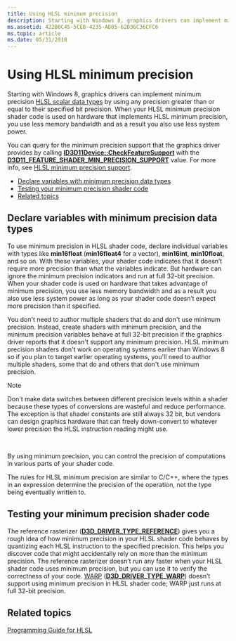```yaml
---
title: Using HLSL minimum precision
description: Starting with Windows 8, graphics drivers can implement minimum precision HLSL scalar data types by using any precision greater than or equal to their specified bit precision.
ms.assetid: 422B0C45-5CEB-4235-AD05-62D36C36CFC6
ms.topic: article
ms.date: 05/31/2018
---
```


# Using HLSL minimum precision

Starting with Windows 8, graphics drivers can implement minimum precision [HLSL scalar data types](dx-graphics-hlsl-scalar.md) by using any precision greater than or equal to their specified bit precision. When your HLSL minimum precision shader code is used on hardware that implements HLSL minimum precision, you use less memory bandwidth and as a result you also use less system power.

You can query for the minimum precision support that the graphics driver provides by calling [**ID3D11Device::CheckFeatureSupport**](https://docs.microsoft.com/windows/desktop/api/d3d11/nf-d3d11-id3d11device-checkfeaturesupport) with the [**D3D11\_FEATURE\_SHADER\_MIN\_PRECISION\_SUPPORT**](https://docs.microsoft.com/windows/desktop/api/d3d11/ne-d3d11-d3d11_feature) value. For more info, see [HLSL minimum precision support](https://docs.microsoft.com/windows/desktop/direct3d11/direct3d-11-1-features).

-   [Declare variables with minimum precision data types](#declare-variables-with-minimum-precision-data-types)
-   [Testing your minimum precision shader code](#testing-your-minimum-precision-shader-code)
-   [Related topics](#related-topics)

## Declare variables with minimum precision data types

To use minimum precision in HLSL shader code, declare individual variables with types like **min16float** (**min16float4** for a vector), **min16int**, **min10float**, and so on. With these variables, your shader code indicates that it doesn’t require more precision than what the variables indicate. But hardware can ignore the minimum precision indicators and run at full 32-bit precision. When your shader code is used on hardware that takes advantage of minimum precision, you use less memory bandwidth and as a result you also use less system power as long as your shader code doesn’t expect more precision than it specified.

You don't need to author multiple shaders that do and don't use minimum precision. Instead, create shaders with minimum precision, and the minimum precision variables behave at full 32-bit precision if the graphics driver reports that it doesn't support any minimum precision. HLSL minimum precision shaders don't work on operating systems earlier than Windows 8 so if you plan to target earlier operating systems, you'll need to author multiple shaders, some that do and others that don't use minimum precision.

> [!Note]  
> Don't make data switches between different precision levels within a shader because these types of conversions are wasteful and reduce performance. The exception is that shader constants are still always 32 bit, but vendors can design graphics hardware that can freely down-convert to whatever lower precision the HLSL instruction reading might use.

 

By using minimum precision, you can control the precision of computations in various parts of your shader code.

The rules for HLSL minimum precision are similar to C/C++, where the types in an expression determine the precision of the operation, not the type being eventually written to.

## Testing your minimum precision shader code

The reference rasterizer ([**D3D\_DRIVER\_TYPE\_REFERENCE**](https://docs.microsoft.com/windows/desktop/api/d3dcommon/ne-d3dcommon-d3d_driver_type)) gives you a rough idea of how minimum precision in your HLSL shader code behaves by quantizing each HLSL instruction to the specified precision. This helps you discover code that might accidentally rely on more than the minimum precision. The reference rasterizer doesn’t run any faster when your HLSL shader code uses minimum precision, but you can use it to verify the correctness of your code. [WARP](https://docs.microsoft.com/windows/desktop/direct3d11/overviews-direct3d-11-devices-create-warp) ([**D3D\_DRIVER\_TYPE\_WARP**](https://docs.microsoft.com/windows/desktop/api/d3dcommon/ne-d3dcommon-d3d_driver_type)) doesn’t support using minimum precision in HLSL shader code; WARP just runs at full 32-bit precision.

## Related topics

<dl> <dt>

[Programming Guide for HLSL](dx-graphics-hlsl-pguide.md)
</dt> </dl>

 

 




